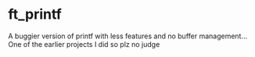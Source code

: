 # ft_printf

A buggier version of printf with less features and no buffer management... One of the earlier projects I did so plz no judge
